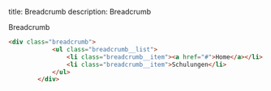 title: Breadcrumb
description: Breadcrumb

Breadcrumb

```html
<div class="breadcrumb">
            <ul class="breadcrumb__list">
                <li class="breadcrumb__item"><a href="#">Home</a></li>
                <li class="breadcrumb__item">Schulungen</li>
            </ul>
        </div>

```
